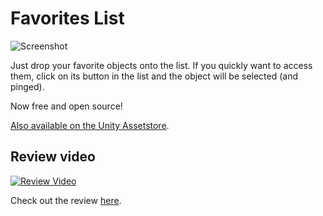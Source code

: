 # Favorites List

![Screenshot](https://assetstorev1-prd-cdn.unity3d.com/key-image/b6776f4c-d51e-459b-bfd9-1d255e27b66d.webp)


Just drop your favorite objects onto the list. If you quickly want to access them, click on its button in the list and the object will be selected (and pinged).

Now free and open source!

[Also available on the Unity Assetstore](https://assetstore.unity.com/packages/tools/utilities/favorites-list-72293).

## Review video
[![Review Video](https://img.youtube.com/vi/5UGga__0_es/0.jpg)](https://www.youtube.com/watch?v=5UGga__0_es)

Check out the review [here](https://www.youtube.com/watch?v=5UGga__0_es).
